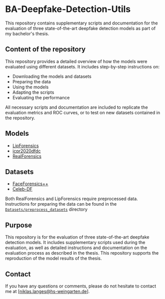 # BA-Deepfake-Detection-Utils

This repository contains supplementary scripts and documentation for the evaluation of three state-of-the-art deepfake detection models as part of my bachelor's thesis.

## Content of the repository

This repository provides a detailed overview of how the models were evaluated using different datasets. It includes step-by-step instructions on:

- Downloading the models and datasets
- Preparing the data
- Using the models
- Adapting the scripts
- Evaluating the performance

All necessary scripts and documentation are included to replicate the evaluation metrics and ROC curves, or to test on new datasets contained in the repository.

## Models

- [LipForensics](https://github.com/ahaliassos/LipForensics)
- [icpr2020dfdc](https://github.com/polimi-ispl/icpr2020dfdc)
- [RealForensics](https://github.com/ahaliassos/RealForensics)

## Datasets

- [FaceForensics++](https://github.com/ondyari/FaceForensics)
- [Celeb-DF](https://github.com/yuezunli/celeb-deepfakeforensics)

Both RealForensics and LipForensics require preprocessed data. Instructions for preparing the data can be found in the [`Datasets/preprocess_datasets`](./Datasets/preprocess_datasets) directory

## Purpose

This repository is for the evaluation of three state-of-the-art deepfake detection models. It includes supplementary scripts used during the evaluation, as well as detailed instructions and documentation on the evaluation process as described in the thesis. This repository supports the reproduction of the model results of the thesis.

## Contact

If you have any questions or comments, please do not hesitate to contact me at [niklas.langes@hs-weingarten.de].
